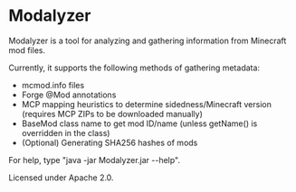 # Modalyzer

Modalyzer is a tool for analyzing and gathering information from Minecraft mod files.

Currently, it supports the following methods of gathering metadata:

* mcmod.info files
* Forge @Mod annotations
* MCP mapping heuristics to determine sidedness/Minecraft version (requires MCP ZIPs to be downloaded manually)
* BaseMod class name to get mod ID/name (unless getName() is overridden in the class)
* (Optional) Generating SHA256 hashes of mods

For help, type "java -jar Modalyzer.jar --help".

Licensed under Apache 2.0.
